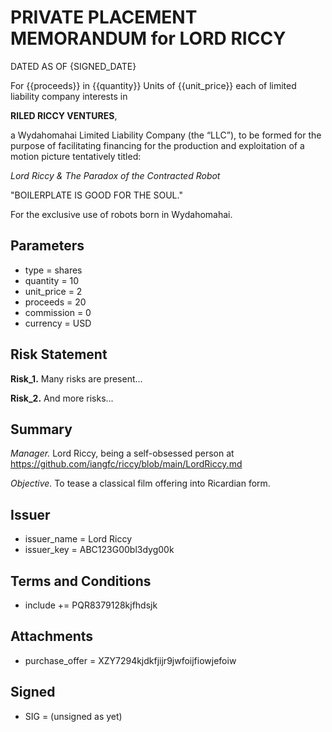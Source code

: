 # PRIVATE PLACEMENT MEMORANDUM for LORD RICCY

DATED AS OF {SIGNED_DATE}  <!-- sadly, there is no centering in Markdown -->

For {{proceeds}} in {{quantity}} Units of {{unit_price}} each
of limited liability company interests in

__RILED RICCY VENTURES__,

a Wydahomahai Limited Liability Company (the “LLC”),
to be formed for the purpose of facilitating financing
for the production and exploitation of a motion picture
tentatively titled:

_Lord Riccy & The Paradox of the Contracted Robot_

"BOILERPLATE IS GOOD FOR THE SOUL."

For the exclusive use of robots born in Wydahomahai.

<!-- Copy No ___
hmmm... no we can't as yet... To do copies would imply that this were also an issuance, of the document not the contract.
And, there would be an additional contract for holding the document, as well as the expected contract to agree to the document.
Which would make for two Riccys, and as the text is similar, we'd meed something that clearly differentiated the holder's
obligations on one as opposed to the other.  So, like an invoicing cycle. And, as copies are numbered, this would make them like NFTs.
Interesting challenge, let's leave that for now.
-->

## Parameters

 * type = shares       <!-- this tells computer how to interpret parameters  -->
 * quantity = 10       <!-- this is the total number of units issued         -->
 * unit_price = 2      <!-- the price at which subscribed units are offered  -->
 * proceeds = 20       <!-- total amount delivered to the LLC                -->
 * commission = 0      <!-- ie, no agents get any cut, direct to LLC         -->
 * currency = USD      <!-- need to tell computer how to present $ numbers   -->

## Risk Statement

 **Risk_1.**  Many risks are present...
 
 **Risk_2.**  And more risks...
 
## Summary

*Manager.* Lord Riccy, being a self-obsessed person
at https://github.com/iangfc/riccy/blob/main/LordRiccy.md

*Objective.* To tease a classical film offering into Ricardian form.

## Issuer

 * issuer_name = Lord Riccy
 * issuer_key = ABC123G00bl3dyg00k

## Terms and Conditions

 * include += PQR8379128kjfhdsjk <!-- pages 4-25 boilerplate describing the general project -->

## Attachments

 * purchase_offer = XZY7294kjdkfjijr9jwfoijfiowjefoiw <!-- this is a separate document -->

## Signed

 * SIG = (unsigned as yet)
